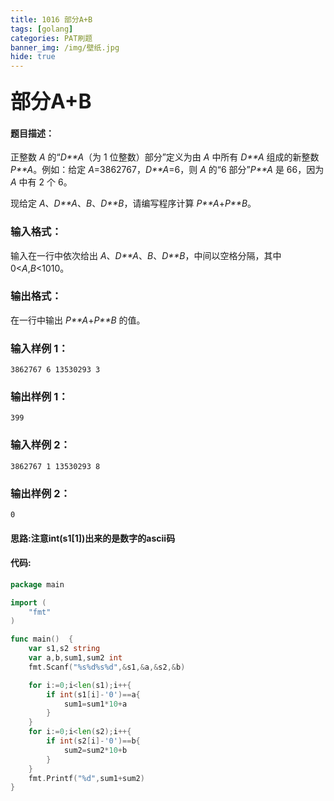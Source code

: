 ```yaml
---
title: 1016 部分A+B
tags: [golang]
categories: PAT刷题
banner_img: /img/壁纸.jpg
hide: true
---
```


### <font size=6px>部分A+B</font>

#### 题目描述：

正整数 *A* 的“*D**A*（为 1 位整数）部分”定义为由 *A* 中所有 *D**A* 组成的新整数 *P**A*。例如：给定 *A*=3862767，*D**A*=6，则 *A* 的“6 部分”*P**A* 是 66，因为 *A* 中有 2 个 6。

现给定 *A*、*D**A*、*B*、*D**B*，请编写程序计算 *P**A*+*P**B*。

### 输入格式：

输入在一行中依次给出 *A*、*D**A*、*B*、*D**B*，中间以空格分隔，其中 0<*A*,*B*<1010。

### 输出格式：

在一行中输出 *P**A*+*P**B* 的值。

### 输入样例 1：

```in
3862767 6 13530293 3
```

### 输出样例 1：

```out
399
```

### 输入样例 2：

```in
3862767 1 13530293 8
```

### 输出样例 2：

```out
0
```

#### 思路:注意int(s1[1])出来的是数字的ascii码

#### 代码:

```go
package main

import (
    "fmt"
)

func main()  {
    var s1,s2 string
    var a,b,sum1,sum2 int
    fmt.Scanf("%s%d%s%d",&s1,&a,&s2,&b)

    for i:=0;i<len(s1);i++{
        if int(s1[i]-'0')==a{
            sum1=sum1*10+a
        }
    }
    for i:=0;i<len(s2);i++{
        if int(s2[i]-'0')==b{
            sum2=sum2*10+b
        }
    }
    fmt.Printf("%d",sum1+sum2)
}

```

